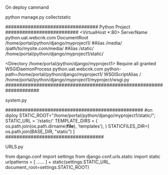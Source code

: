 On deploy cammand 

python manage.py collectstatic

################################# Python Project ##########################
<VirtualHost *:80>
ServerName python.uat.webcnk.com
DocumentRoot /home/portal/python/django/myproject1/
#Alias /media/ /path/to/mysite.com/media/
#Alias /static/ /home/portal/python/django/myproject1/static/

<Directory /home/portal/python/django/myproject1>
Require all granted
</Directory>
WSGIDaemonProcess python.uat.webcnk.com python-path=/home/portal/python/django/myproject1/
WSGIScriptAlias / /home/portal/python/django/myproject1/myproject/wsgi.py
</VirtualHost>
####################################################################


system.py


#################################################
#on diploy
STATIC_ROOT="/home/portal/python/django/myproject1/static/";
STATIC_URL = '/static/'
TEMPLATE_DIRS = (
    os.path.join(os.path.dirname(__file__), 'templates'),
)
STATICFILES_DIR=[
                os.path.join(BASE_DIR, "static")
]
###################################

URLS.py

from django.conf import settings
from django.conf.urls.static import static
urlpatterns = [ ……
] + static(settings.STATIC_URL, document_root=settings.STATIC_ROOT)
